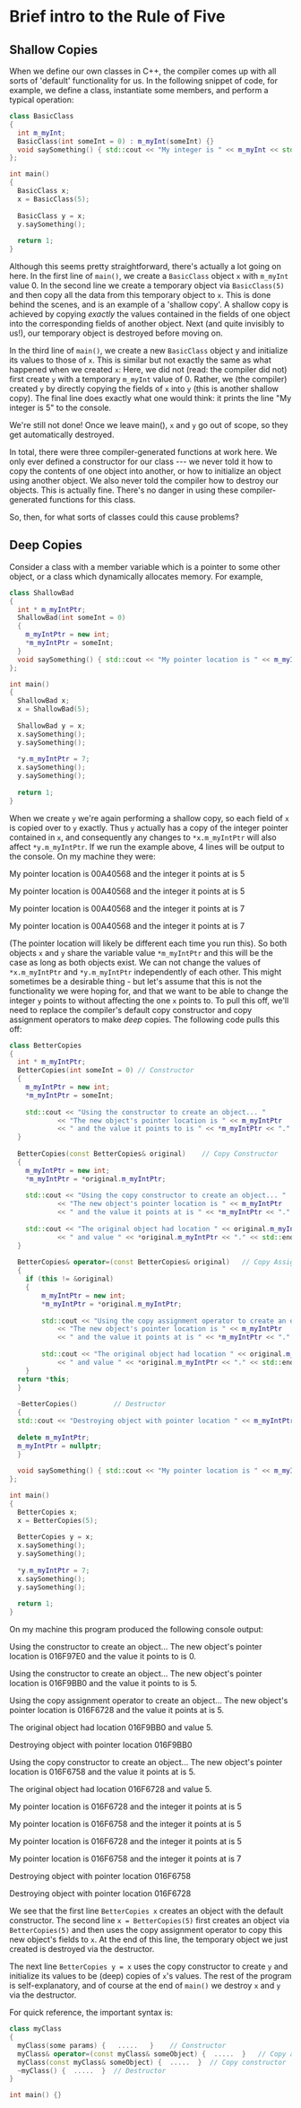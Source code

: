 # Brief intro to the Rule of Five

## Shallow Copies

When we define our own classes in C++, the compiler comes up with all sorts of 'default' functionality for us.  In the following snippet of code, for example, we define a class, instantiate some members, and perform a typical operation:

```C++
class BasicClass
{
  int m_myInt;
  BasicClass(int someInt = 0) : m_myInt(someInt) {}
  void saySomething() { std::cout << "My integer is " << m_myInt << std::endl; }
};

int main() 
{
  BasicClass x;  
  x = BasicClass(5);
 
  BasicClass y = x;  
  y.saySomething();
  
  return 1;
}
```

Although this seems pretty straightforward, there's actually a lot going on here.  In the first line of ```main()```, we create a ```BasicClass``` object ```x``` with ```m_myInt``` value 0.  In the second line we create a temporary object via ```BasicClass(5)``` and then copy all the data from this temporary object to ```x```.  This is done behind the scenes, and is an example of a 'shallow copy'.  A shallow copy is achieved by copying *exactly* the values contained in the fields of one object into the corresponding fields of another object.  Next (and quite invisibly to us!), our temporary object is destroyed before moving on.  

In the third line of ```main()```, we create a new ```BasicClass``` object y and initialize its values to those of ```x```.  This is similar but not exactly the same as what happened when we created ```x```:  Here, we did not (read: the compiler did not) first create ```y``` with a temporary ```m_myInt``` value of 0.  Rather, we (the compiler) created ```y``` by directly copying the fields of ```x``` into ```y``` (this is another shallow copy).  The final line does exactly what one would think: it prints the line "My integer is 5" to the console.  

We're still not done!  Once we leave main(), ```x``` and ```y``` go out of scope, so they get automatically destroyed.  

In total, there were three compiler-generated functions at work here.  We only ever defined a constructor for our class --- we never told it how to copy the contents of one object into another, or how to initialize an object using another object.  We also never told the compiler how to destroy our objects.  This is actually fine.  There's no danger in using these compiler-generated functions for this class.


So, then, for what sorts of classes could this cause problems?

## Deep Copies

Consider a class with a member variable which is a pointer to some other object, or a class which dynamically allocates memory.  For example, 

```C++
class ShallowBad
{
  int * m_myIntPtr;
  ShallowBad(int someInt = 0) 
  {
    m_myIntPtr = new int;
    *m_myIntPtr = someInt;
  }
  void saySomething() { std::cout << "My pointer location is " << m_myIntPtr << " and the integer it points at is " << *m_myIntPtr << std::endl; }
};

int main() 
{
  ShallowBad x;  
  x = ShallowBad(5);
 
  ShallowBad y = x;  
  x.saySomething();
  y.saySomething();
  
  *y.m_myIntPtr = 7;
  x.saySomething();
  y.saySomething();
  
  return 1;
}
```

When we create `y` we're again performing a shallow copy, so each field of `x` is copied over to `y` exactly.  Thus `y` actually has a copy of the integer pointer contained in `x`, and consequently any changes to `*x.m_myIntPtr` will also affect `*y.m_myIntPtr`.  If we run the example above, 4 lines will be output to the console.  On my machine they were:

My pointer location is 00A40568 and the integer it points at is 5

My pointer location is 00A40568 and the integer it points at is 5

My pointer location is 00A40568 and the integer it points at is 7

My pointer location is 00A40568 and the integer it points at is 7

(The pointer location will likely be different each time you run this).  So both objects `x` and `y` share the variable value `*m_myIntPtr` and this will be the case as long as both objects exist.  We can not change the values of `*x.m_myIntPtr` and `*y.m_myIntPtr` independently of each other.  This might sometimes be a desirable thing - but let's assume that this is not the functionality we were hoping for, and that we want to be able to change the integer `y` points to without affecting the one `x` points to.  To pull this off, we'll need to replace the compiler's default copy constructor and copy assignment operators to make *deep* copies.  The following code pulls this off:


```C++
class BetterCopies
{
  int * m_myIntPtr;
  BetterCopies(int someInt = 0) // Constructor
  {
    m_myIntPtr = new int;
    *m_myIntPtr = someInt;
    
    std::cout << "Using the constructor to create an object... "
			<< "The new object's pointer location is " << m_myIntPtr
			<< " and the value it points to is " << *m_myIntPtr << "." << std::endl;
  }
  
  BetterCopies(const BetterCopies& original)    // Copy Constructor
  {
    m_myIntPtr = new int;
    *m_myIntPtr = *original.m_myIntPtr;
    
    std::cout << "Using the copy constructor to create an object... " 
            << "The new object's pointer location is " << m_myIntPtr 
            << " and the value it points at is " << *m_myIntPtr << "." << std::endl;
            
    std::cout << "The original object had location " << original.m_myIntPtr 
            << " and value " << *original.m_myIntPtr << "." << std::endl;
  }
  
  BetterCopies& operator=(const BetterCopies& original)   // Copy Assignment
  {
    if (this != &original)
    {
        m_myIntPtr = new int;
        *m_myIntPtr = *original.m_myIntPtr;
	
        std::cout << "Using the copy assignment operator to create an object... " 
            << "The new object's pointer location is " << m_myIntPtr 
            << " and the value it points at is " << *m_myIntPtr << "." << std::endl;
            
        std::cout << "The original object had location " << original.m_myIntPtr 
            << " and value " << *original.m_myIntPtr << "." << std::endl; 
    }
  return *this;
  }
  
  ~BetterCopies()         // Destructor
  {
  std::cout << "Destroying object with pointer location " << m_myIntPtr << std::endl;
  
  delete m_myIntPtr;
  m_myIntPtr = nullptr;
  }
  
  void saySomething() { std::cout << "My pointer location is " << m_myIntPtr << " and the integer it points at is " << *m_myIntPtr << std::endl; }
};

int main() 
{
  BetterCopies x;  
  x = BetterCopies(5);
 
  BetterCopies y = x;  
  x.saySomething();
  y.saySomething();
  
  *y.m_myIntPtr = 7;
  x.saySomething();
  y.saySomething();
  
  return 1;
}
```


On my machine this program produced the following console output:


Using the constructor to create an object... The new object's pointer location is 016F97E0 and the value it points to is 0.

Using the constructor to create an object... The new object's pointer location is 016F9BB0 and the value it points to is 5.

Using the copy assignment operator to create an object... The new object's pointer location is 016F6728 and the value it points at is 5.

The original object had location 016F9BB0 and value 5.

Destroying object with pointer location 016F9BB0

Using the copy constructor to create an object... The new object's pointer location is 016F6758 and the value it points at is 5.

The original object had location 016F6728 and value 5.

My pointer location is 016F6728 and the integer it points at is 5

My pointer location is 016F6758 and the integer it points at is 5

My pointer location is 016F6728 and the integer it points at is 5

My pointer location is 016F6758 and the integer it points at is 7

Destroying object with pointer location 016F6758

Destroying object with pointer location 016F6728




We see that the first line `BetterCopies x` creates an object with the default constructor.  The second line `x = BetterCopies(5)` first creates an object via `BetterCopies(5)` and then uses the copy assignment operator to copy this new object's fields to `x`.  At the end of this line, the temporary object we just created is destroyed via the destructor.

The next line `BetterCopies y = x` uses the copy constructor to create `y` and initialize its values to be (deep) copies of `x`'s values.  The rest of the program is self-explanatory, and of course at the end of `main()` we destroy `x` and `y` via the destructor.



For quick reference, the important syntax is:

```C++
class myClass
{
  myClass(some params) {   .....   }    // Constructor
  myClass& operator=(const myClass& someObject) {  .....  }   // Copy assignment
  myClass(const myClass& someObject) {  .....  }  // Copy constructor
  ~myClass() {  .....  }  // Destructor
}
```










```C++
int main() {}
```








